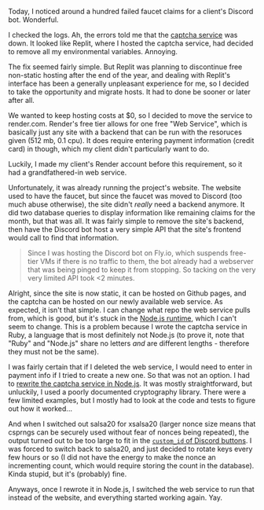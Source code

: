 Today, I noticed around a hundred failed faucet claims for a client's Discord bot. Wonderful.

I checked the logs. Ah, the errors told me that the [captcha service](https://github.com/jetstream0/Captcha) was down. It looked like Replit, where I hosted the captcha service, had decided to remove all my environmental variables. Annoying.

The fix seemed fairly simple. But Replit was planning to discontinue free non-static hosting after the end of the year, and dealing with Replit's interface has been a generally unpleasant experience for me, so I decided to take the opportunity and migrate hosts. It had to done be sooner or later after all.

We wanted to keep hosting costs at $0, so I decided to move the service to render.com. Render's free tier allows for one free "Web Service", which is basically just any site with a backend that can be run with the resoruces given (512 mb, 0.1 cpu). It does require entering payment information (credit card) in though, which my client didn't particularly want to do.

Luckily, I made my client's Render account before this requirement, so it had a grandfathered-in web service.

Unfortunately, it was already running the project's website. The website used to have the faucet, but since the faucet was moved to Discord (too much abuse otherwise), the site didn't *really* need a backend anymore. It did two database queries to display information like remaining claims for the month, but that was all. It was fairly simple to remove the site's backend, then have the Discord bot host a very simple API that the site's frontend would call to find that information.

> Since I was hosting the Discord bot on Fly.io, which suspends free-tier VMs if there is no traffic to them, the bot already had a webserver that was being pinged to keep it from stopping. So tacking on the very very limited API took <2 minutes.

Alright, since the site is now static, it can be hosted on Github pages, and the captcha can be hosted on our newly available web service. As expected, it isn't that simple. I can change what repo the web service pulls from, which is good, but it's stuck in the [Node.js runtime](https://render.com/docs/native-runtimes), which I can't seem to change. This is a problem because I wrote the captcha service in Ruby, a language that is most definitely not Node.js (to prove it, note that "Ruby" and "Node.js" share no letters *and* are different lengths - therefore they must not be the same).

I was fairly certain that if I deleted the web service, I would need to enter in payment info if I tried to create a new one. So that was not an option. I had to [rewrite the captcha service in Node.js](https://github.com/jetstream0/Captcha-node). It was mostly straightforward, but unluckily, I used a poorly documented cryptography library. There were a few limited examples, but I mostly had to look at the code and tests to figure out how it worked...

And when I switched out salsa20 for xsalsa20 (larger nonce size means that csprngs can be securely used without fear of nonces being repeated), the output turned out to be too large to fit in the [`custom_id` of Discord buttons](https://discord.com/developers/docs/interactions/message-components#button-object-button-structure). I was forced to switch back to salsa20, and just decided to rotate keys every few hours or so (I did not have the energy to make the nonce an incrementing count, which would require storing the count in the database). Kinda stupid, but it's (probably) fine.

Anyways, once I rewrote it in Node.js, I switched the web service to run that instead of the website, and everything started working again. Yay.
